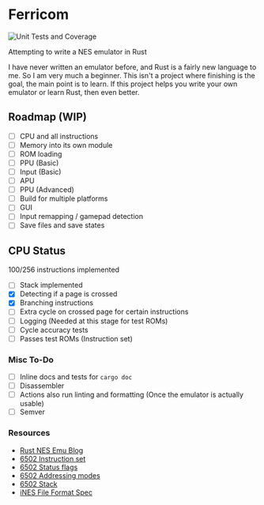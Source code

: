 # Ferricom

![Unit Tests and Coverage](https://github.com/StableCrimson/ferricom/actions/workflows/test_coverage.yml/badge.svg?event=push)

Attempting to write a NES emulator in Rust

I have never written an emulator before, and Rust is a fairly new language to me. So I am very much
a beginner. This isn't a project where finishing is the goal, the main point is to learn.
If this project helps you write your own emulator or learn Rust, then even better.

## Roadmap (WIP)

- [ ] CPU and all instructions
- [ ] Memory into its own module
- [ ] ROM loading
- [ ] PPU (Basic)
- [ ] Input (Basic)
- [ ] APU
- [ ] PPU (Advanced)
- [ ] Build for multiple platforms
- [ ] GUI
- [ ] Input remapping / gamepad detection
- [ ] Save files and save states

## CPU Status

100/256 instructions implemented

- [ ] Stack implemented
- [x] Detecting if a page is crossed
- [x] Branching instructions
- [ ] Extra cycle on crossed page for certain instructions
- [ ] Logging (Needed at this stage for test ROMs)
- [ ] Cycle accuracy tests
- [ ] Passes test ROMs (Instruction set)

### Misc To-Do

- [ ] Inline docs and tests for `cargo doc`
- [ ] Disassembler
- [ ] Actions also run linting and formatting (Once the emulator is actually usable)
- [ ] Semver

### Resources

- [Rust NES Emu Blog](https://bugzmanov.github.io/nes_ebook/)
- [6502 Instruction set](https://www.nesdev.org/obelisk-6502-guide/instructions.html)
- [6502 Status flags](https://www.nesdev.org/wiki/Status_flags)
- [6502 Addressing modes](https://www.nesdev.org/obelisk-6502-guide/addressing.html)
- [6502 Stack](https://www.nesdev.org/wiki/Stack)
- [iNES File Format Spec](https://www.nesdev.org/wiki/INES#Flags_6)
